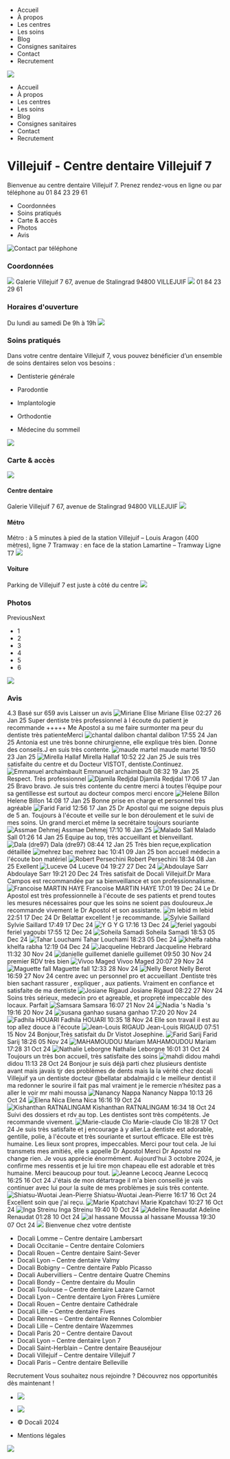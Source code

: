   * Accueil
  * À propos
  * Les centres
  * Les soins
  * Blog
  * Consignes sanitaires
  * Contact
  * Recrutement


![](https://docali.fr/wp-content/uploads/2019/11/Docali_Logo_horizontal_complet_couleurs.png)
  * Accueil
  * À propos
  * Les centres
  * Les soins
  * Blog
  * Consignes sanitaires
  * Contact
  * Recrutement


# Villejuif - Centre dentaire Villejuif 7
Bienvenue au centre dentaire Villejuif 7. Prenez rendez-vous en ligne ou par téléphone au 01 84 23 29 61
  * Coordonnées
  * Soins pratiqués
  * Carte & accès
  * Photos
  * Avis


![Contact par téléphone](https://docali.fr/wp-content/uploads/Docali_Telephone_blanc.png)
### Coordonnées
![](https://docali.fr/wp-content/uploads/maps-and-flags-1.png)
Galerie Villejuif 7 67, avenue de Stalingrad 94800 VILLEJUIF
![](https://docali.fr/wp-content/uploads/call-answer-1.png)
01 84 23 29 61
### Horaires d'ouverture
Du lundi au samedi
De 9h à 19h
![](https://docali.fr/wp-content/uploads/Docali_Dent_blanche_entiere_fine.png)
### Soins pratiqués
Dans votre centre dentaire Villejuif 7, vous pouvez bénéficier d’un ensemble de soins dentaires selon vos besoins :
  * Dentisterie générale


  * Parodontie


  * Implantologie


  * Orthodontie


  * Médecine du sommeil


![](https://docali.fr/wp-content/uploads/Docali_Localisation_blanc.png)
### Carte & accès
![](https://docali.fr/wp-content/uploads/home-1.png)
#### Centre dentaire
Galerie Villejuif 7 67, avenue de Stalingrad 94800 VILLEJUIF
![](https://docali.fr/wp-content/uploads/public-transport-subway-1.png)
#### Métro
Métro : à 5 minutes à pied de la station Villejuif – Louis Aragon (400 mètres), ligne 7 Tramway : en face de la station Lamartine – Tramway Ligne T7
![](https://docali.fr/wp-content/uploads/parking-sign-1.png)
#### Voiture
Parking de Villejuif 7 est juste à côté du centre
![](https://docali.fr/wp-content/uploads/Docali_PapiersAdmin_Blanc.png)
### Photos
PreviousNext
  * 1
  * 2
  * 3
  * 4
  * 5
  * 6


![](https://docali.fr/wp-content/uploads/Docali_Accueil_blanc.png)
### Avis
4.3
Basé sur 659 avis
Laisser un avis
![Miriane Elise](https://docali.fr/wp-content/plugins/business-reviews-bundle/assets/img/google_avatar.png)
Miriane Elise
02:27 26 Jan 25
Super dentiste très professionnel à l écoute du patient je recommande +++++ Me Apostol a su me faire surmonter ma peur du dentiste très patienteMerci 
![chantal dalibon](https://docali.fr/wp-content/plugins/business-reviews-bundle/assets/img/google_avatar.png)
chantal dalibon
17:55 24 Jan 25
Antonia est une très bonne chirurgienne, elle explique très bien. Donne des conseils.J en suis très contente.
![maude martel](https://docali.fr/wp-content/plugins/business-reviews-bundle/assets/img/google_avatar.png)
maude martel
19:50 23 Jan 25
![Mirella Hallaf](https://docali.fr/wp-content/plugins/business-reviews-bundle/assets/img/google_avatar.png)
Mirella Hallaf
10:52 22 Jan 25
Je suis très satisfaite du centre et du Docteur VISTOT, dentiste.Continuez.
![Emmanuel archaimbault](https://docali.fr/wp-content/plugins/business-reviews-bundle/assets/img/google_avatar.png)
Emmanuel archaimbault
08:32 19 Jan 25
Respect. Très professionnel
![Djamila Redjdal](https://docali.fr/wp-content/plugins/business-reviews-bundle/assets/img/google_avatar.png)
Djamila Redjdal
17:06 17 Jan 25
Bravo bravo. Je suis très contente du centre merci à toutes l’équipe pour sa gentillesse est surtout au docteur compos merci encore
![Helene Billon](https://docali.fr/wp-content/plugins/business-reviews-bundle/assets/img/google_avatar.png)
Helene Billon
14:08 17 Jan 25
Bonne prise en charge et personnel très agréable
![Farid](https://docali.fr/wp-content/plugins/business-reviews-bundle/assets/img/google_avatar.png)
Farid
12:56 17 Jan 25
Dr Apostol qui me soigne depuis plus de 5 an. Toujours à l'écoute et veille sur le bon déroulement et le suivi de mes soins. Un grand merci.et même la secrétaire toujours souriante 
![Assmae Dehmej](https://docali.fr/wp-content/plugins/business-reviews-bundle/assets/img/google_avatar.png)
Assmae Dehmej
17:10 16 Jan 25
![Malado Sall](https://docali.fr/wp-content/plugins/business-reviews-bundle/assets/img/google_avatar.png)
Malado Sall
01:26 14 Jan 25
Equipe au top, très accueillant et bienveillant.
![Dala \(dre97\)](https://docali.fr/wp-content/plugins/business-reviews-bundle/assets/img/google_avatar.png)
Dala (dre97)
08:44 12 Jan 25
Très bien reçue,explication détaillée
![mehrez bac](https://docali.fr/wp-content/plugins/business-reviews-bundle/assets/img/google_avatar.png)
mehrez bac
10:41 09 Jan 25
bon accueil médecin a l'écoute bon matériel
![Robert Persechini](https://docali.fr/wp-content/plugins/business-reviews-bundle/assets/img/google_avatar.png)
Robert Persechini
18:34 08 Jan 25
Exellent
![Luceve 04](https://docali.fr/wp-content/plugins/business-reviews-bundle/assets/img/google_avatar.png)
Luceve 04
19:27 27 Dec 24
![Abdoulaye Sarr](https://docali.fr/wp-content/plugins/business-reviews-bundle/assets/img/google_avatar.png)
Abdoulaye Sarr
19:21 20 Dec 24
Très satisfait de Docali Villejuif.Dr Mara Campos est recommandée par sa bienveillance et son professionnalisme.
![Francoise MARTIN HAYE](https://docali.fr/wp-content/plugins/business-reviews-bundle/assets/img/google_avatar.png)
Francoise MARTIN HAYE
17:01 19 Dec 24
Le Dr Apostol est très professionnelle à l'écoute de ses patients et prend toutes les mesures nécessaires pour que les soins ne soient pas douloureux.Je recommande vivement le Dr Apostol et son assistante.
![m lebid](https://docali.fr/wp-content/plugins/business-reviews-bundle/assets/img/google_avatar.png)
m lebid
22:51 17 Dec 24
Dr Belattar excellent ! je recommande.
![Sylvie Saillard](https://docali.fr/wp-content/plugins/business-reviews-bundle/assets/img/google_avatar.png)
Sylvie Saillard
17:49 17 Dec 24
![Y G](https://docali.fr/wp-content/plugins/business-reviews-bundle/assets/img/google_avatar.png)
Y G
17:16 13 Dec 24
![feriel yagoubi](https://docali.fr/wp-content/plugins/business-reviews-bundle/assets/img/google_avatar.png)
feriel yagoubi
17:55 12 Dec 24
![Soheila Samadi](https://docali.fr/wp-content/plugins/business-reviews-bundle/assets/img/google_avatar.png)
Soheila Samadi
18:53 05 Dec 24
![Tahar Louchami](https://docali.fr/wp-content/plugins/business-reviews-bundle/assets/img/google_avatar.png)
Tahar Louchami
18:23 05 Dec 24
![khelfa rabha](https://docali.fr/wp-content/plugins/business-reviews-bundle/assets/img/google_avatar.png)
khelfa rabha
12:19 04 Dec 24
![Jacqueline Hebrard](https://docali.fr/wp-content/plugins/business-reviews-bundle/assets/img/google_avatar.png)
Jacqueline Hebrard
11:32 30 Nov 24
![danielle guillemet](https://docali.fr/wp-content/plugins/business-reviews-bundle/assets/img/google_avatar.png)
danielle guillemet
09:50 30 Nov 24
premier RDV très bien
![Vivoo Maged](https://docali.fr/wp-content/plugins/business-reviews-bundle/assets/img/google_avatar.png)
Vivoo Maged
20:07 29 Nov 24
![Maguette fall](https://docali.fr/wp-content/plugins/business-reviews-bundle/assets/img/google_avatar.png)
Maguette fall
12:33 28 Nov 24
![Nelly Berot](https://docali.fr/wp-content/plugins/business-reviews-bundle/assets/img/google_avatar.png)
Nelly Berot
16:59 27 Nov 24
centre avec un personnel pro et accueillant .Dentiste très bien sachant rassurer , expliquer , aux patients. Vraiment en confiance et satisfaite de ma dentiste
![Josiane Rigaud](https://docali.fr/wp-content/plugins/business-reviews-bundle/assets/img/google_avatar.png)
Josiane Rigaud
08:22 27 Nov 24
Soins très sérieux, medecin pro et agreable, et propreté impeccable des locaux. Parfait
![Samsara](https://docali.fr/wp-content/plugins/business-reviews-bundle/assets/img/google_avatar.png)
Samsara
16:07 21 Nov 24
![Nadia 's](https://docali.fr/wp-content/plugins/business-reviews-bundle/assets/img/google_avatar.png)
Nadia 's
19:16 20 Nov 24
![susana ganhao](https://docali.fr/wp-content/plugins/business-reviews-bundle/assets/img/google_avatar.png)
susana ganhao
17:20 20 Nov 24
![Fadhila HOUARI](https://docali.fr/wp-content/plugins/business-reviews-bundle/assets/img/google_avatar.png)
Fadhila HOUARI
10:35 18 Nov 24
Elle son travail il est au top allez douce à l'écoute
![Jean-Louis RIGAUD](https://docali.fr/wp-content/plugins/business-reviews-bundle/assets/img/google_avatar.png)
Jean-Louis RIGAUD
07:51 15 Nov 24
Bonjour,Très satisfait du Dr Vistot Josephine.
![Farid Sarij](https://docali.fr/wp-content/plugins/business-reviews-bundle/assets/img/google_avatar.png)
Farid Sarij
18:26 05 Nov 24
![MAHAMOUDOU Mariam](https://docali.fr/wp-content/plugins/business-reviews-bundle/assets/img/google_avatar.png)
MAHAMOUDOU Mariam
17:28 31 Oct 24
![Nathalie Leborgne](https://docali.fr/wp-content/plugins/business-reviews-bundle/assets/img/google_avatar.png)
Nathalie Leborgne
16:01 31 Oct 24
Toujours un très bon accueil, très satisfaite des soins
![mahdi didou](https://docali.fr/wp-content/plugins/business-reviews-bundle/assets/img/google_avatar.png)
mahdi didou
11:13 28 Oct 24
Bonjour je suis déjà parti chez plusieurs dentiste avant mais javais tjr des problèmes de dents mais la la vérité chez docali Villejuif ya un dentiste docteur @bellatar abdalmajid c le meilleur dentist il ma redonner le sourire il fait pas mal vraiment je le remercie n’hésitez pas a aller le voir mr mahi moussa
![Nanancy Nappa](https://docali.fr/wp-content/plugins/business-reviews-bundle/assets/img/google_avatar.png)
Nanancy Nappa
10:13 26 Oct 24
![Elena Nica](https://docali.fr/wp-content/plugins/business-reviews-bundle/assets/img/google_avatar.png)
Elena Nica
16:16 19 Oct 24
![Kishanthan RATNALINGAM](https://docali.fr/wp-content/plugins/business-reviews-bundle/assets/img/google_avatar.png)
Kishanthan RATNALINGAM
16:34 18 Oct 24
Suivi des dossiers et rdv au top. Les dentistes sont très compétents. Je recommande vivement.
![Marie-claude Clo](https://docali.fr/wp-content/plugins/business-reviews-bundle/assets/img/google_avatar.png)
Marie-claude Clo
18:28 17 Oct 24
Je suis très satisfaite et j encourage à y aller.La dentiste est adorable, gentille, polie, à l'écoute et très souriante et surtout efficace. Elle est très humaine. Les lieux sont propres, impeccables. Merci pour tout cela. Je lui transmets mes amitiés, elle s appelle Dr Apostol Merci Dr Apostol ne change rien. Je vous apprécie énormément. Aujourd'hui 3 octobre 2024, je confirme mes ressentis et je lui tire mon chapeau elle est adorable et très humaine. Merci beaucoup pour tout.
![Jeanne Lecocq](https://docali.fr/wp-content/plugins/business-reviews-bundle/assets/img/google_avatar.png)
Jeanne Lecocq
16:25 16 Oct 24
J'étais de mon détartrage il m'a bien conseillé je vais continuer avec lui pour la suite de mes problèmes je suis très contente.
![Shiatsu-Wuotai Jean-Pierre](https://docali.fr/wp-content/plugins/business-reviews-bundle/assets/img/google_avatar.png)
Shiatsu-Wuotai Jean-Pierre
16:17 16 Oct 24
Excellent soin que j'ai reçu.
![Marie Kpatchavi](https://docali.fr/wp-content/plugins/business-reviews-bundle/assets/img/google_avatar.png)
Marie Kpatchavi
10:27 16 Oct 24
![Inga Streinu](https://docali.fr/wp-content/plugins/business-reviews-bundle/assets/img/google_avatar.png)
Inga Streinu
19:40 10 Oct 24
![Adeline Renaudat](https://docali.fr/wp-content/plugins/business-reviews-bundle/assets/img/google_avatar.png)
Adeline Renaudat
01:28 10 Oct 24
![al hassane Moussa](https://docali.fr/wp-content/plugins/business-reviews-bundle/assets/img/google_avatar.png)
al hassane Moussa
19:30 07 Oct 24
![](https://docali.fr/wp-content/uploads/2019/11/Docali_Logo_horizontal_complet_blancjaune.png)
Bienvenue chez votre dentiste
  * Docali Lomme – Centre dentaire Lambersart
  * Docali Occitanie – Centre dentaire Colomiers
  * Docali Rouen – Centre dentaire Saint-Sever
  * Docali Lyon – Centre dentaire Valmy
  * Docali Bobigny – Centre dentaire Pablo Picasso
  * Docali Aubervilliers – Centre dentaire Quatre Chemins
  * Docali Bondy – Centre dentaire du Moulin
  * Docali Toulouse – Centre dentaire Lazare Carnot
  * Docali Lyon – Centre dentaire Lyon Frères Lumière
  * Docali Rouen – Centre dentaire Cathédrale
  * Docali Lille – Centre dentaire Fives
  * Docali Rennes – Centre dentaire Rennes Colombier
  * Docali Lille – Centre dentaire Wazemmes
  * Docali Paris 20 – Centre dentaire Davout
  * Docali Lyon – Centre dentaire Lyon 7
  * Docali Saint-Herblain – Centre dentaire Beauséjour
  * Docali Villejuif – Centre dentaire Villejuif 7
  * Docali Paris – Centre dentaire Belleville


Recrutement
Vous souhaitez nous rejoindre ? Découvrez nos opportunités dès maintenant !
  * ![](https://docali.fr/wp-content/uploads/ico-linkedin.png)
  * ![](https://docali.fr/wp-content/uploads/ico-youtube.png)


  * © Docali 2024
  * Mentions légales


![](https://docali.fr/wp-content/uploads/uparrow2.png)
